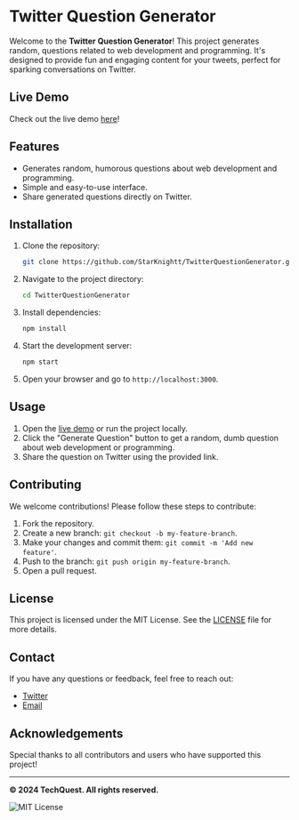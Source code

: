 # Twitter Question Generator

Welcome to the **Twitter Question Generator**! This project generates random,  questions related to web development and programming. It's designed to provide fun and engaging content for your tweets, perfect for sparking conversations on Twitter.

## Live Demo

Check out the live demo [here](https://twitter-question-generator.vercel.app/)!

## Features

- Generates random, humorous questions about web development and programming.
- Simple and easy-to-use interface.
- Share generated questions directly on Twitter.

<!-- ## Demo Video

<video controls src="TechQuestion - Made with Clipchamp.mp4" title="Title"></video> -->


## Installation

1. Clone the repository:
    ```bash
    git clone https://github.com/StarKnightt/TwitterQuestionGenerator.git
    ```

2. Navigate to the project directory:
    ```bash
    cd TwitterQuestionGenerator
    ```

3. Install dependencies:
    ```bash
    npm install
    ```

4. Start the development server:
    ```bash
    npm start
    ```

5. Open your browser and go to `http://localhost:3000`.

## Usage

1. Open the [live demo](https://twitter-question-generator.vercel.app/) or run the project locally.
2. Click the "Generate Question" button to get a random, dumb question about web development or programming.
3. Share the question on Twitter using the provided link.

## Contributing

We welcome contributions! Please follow these steps to contribute:

1. Fork the repository.
2. Create a new branch: `git checkout -b my-feature-branch`.
3. Make your changes and commit them: `git commit -m 'Add new feature'`.
4. Push to the branch: `git push origin my-feature-branch`.
5. Open a pull request.

## License

This project is licensed under the MIT License. See the [LICENSE](LICENSE) file for more details.

## Contact

If you have any questions or feedback, feel free to reach out:

- [Twitter](https://twitter.com/TechQuest)
- [Email](mailto:your-email@example.com)

## Acknowledgements

Special thanks to all contributors and users who have supported this project!

---

**© 2024 TechQuest. All rights reserved.**

![MIT License](https://img.shields.io/badge/license-MIT-blue.svg)
